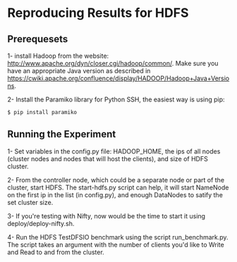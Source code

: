 Reproducing Results for HDFS
=======

Prerequesets
-------
1- install Hadoop from the website: http://www.apache.org/dyn/closer.cgi/hadoop/common/. Make sure you have an appropriate Java version as described in https://cwiki.apache.org/confluence/display/HADOOP/Hadoop+Java+Versions.

2- Install the Paramiko library for Python SSH, the easiest way is using pip:
```bash
$ pip install paramiko
```

Running the Experiment
-------
1- Set variables in the config.py file: HADOOP_HOME, the ips of all nodes (cluster nodes and nodes that will host the clients), and size of HDFS cluster.

2- From the controller node, which could be a separate node or part of the cluster, start HDFS. The start-hdfs.py script can help, it will start NameNode on the first ip in the list (in config.py), and enough DataNodes to satify the set cluster size.

3- If you're testing with Nifty, now would be the time to start it using deploy/deploy-nifty.sh.

4- Run the HDFS TestDFSIO benchmark using the script run_benchmark.py. The script takes an argument with the number of clients you'd like to Write and Read to and from the cluster.
